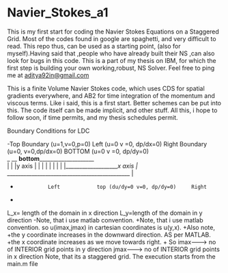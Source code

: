 # Navier_Stokes_a1
This is my first start for coding the Navier Stokes Equations on a Staggered Grid. Most of the codes found in google are spaghetti, and very difficult to read. This repo thus, can be used as a starting point, (also for myself).Having said that ,people who have already built their NS ,can also look for bugs in this code. This is a part of my thesis on IBM, for which the first step is building your own working,robust, NS Solver. Feel free to ping me at aditya92in@gmail.com

This is a finite Volume Navier Stokes code, which uses CDS for spatial gradients everywhere, and AB2 for time integration of the momentum and viscous terms. Like i said, this is a first start. Better schemes can be put into this. The code itself can be made implicit, and other stuff. All this, i hope to follow soon, if time permits, and my thesis schedules permit.



Boundary Conditions for LDC
 
-Top Boundary (u=1,v=0,p=0)     Left (u=0 v =0, dp/dx=0)   Right Boundary (u=0, v=0,dp/dx=0) 
     BOTTOM (u=0 v =0, dp/dy=0)    
                 _ __ ____________bottom________________________________   
                |                                                 |                         |y axis
                |                                                 |                         | 
                |                                                 |                         | 
                |                                                 |                         |____________________x axis
                |_ _____________________________________________  |
-               Left            top (du/dy=0 v=0, dp/dy=0)     Right
+                           
 
 L_x= length of the domain in x direction
 L_y=length of the domain in y direction
-Note, that i use matlab convention. 
+Note, that i use matlab convention. so u(imax,jmax) in cartesian coordinates is u(y,x). 
+Also note,
+the y coordinate increases in the downward direction. AS per MATLAB.
+the x coordinate increases as we move towards right.
+
 So imax---> no of INTERIOR grid points in y direction
 jmax---> no of INTERIOR grid points in x direction
 Note, that its a staggered grid.
 The execution starts from the main.m file
